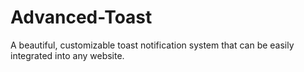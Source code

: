 # Advanced-Toast
A beautiful, customizable toast notification system that can be easily integrated into any website.
